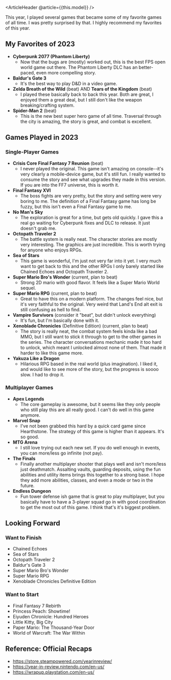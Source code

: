 <ArticleHeader @article={{this.model}} />

This year, I played several games that became some of my favorite games of all time. I was pretty surprised by that. I highly recommend my favorites of this year.


## My Favorites of 2023

- **Cyberpunk 2077 (Phantom Liberty)**
    - Now that the bugs are (mostly) worked out, this is the best FPS open world game out there. The Phantom Liberty DLC has an better-paced, even more compelling story.
- **Baldur's Gate 3**
    - It's the best way to play D&D in a video game.
- **Zelda Breath of the Wild** (beat) AND **Tears of the Kingdom** (beat)
    - I played these basically back to back this year. Both are great, I enjoyed them a great deal, but I still don't like the weapon breaking/crafting system.
- **Spider-Man 2** (beat)
    - This is the new best super hero game of all time. Traversal through the city is amazing, the story is great, and combat is excellent.


## Games Played in 2023

### Single-Player Games

- **Crisis Core Final Fantasy 7 Reunion** (beat)
    - I never played the original. This game isn't amazing on console--it's very clearly a mobile-device game, but it's still fun. I really wanted to consume the story and see what upgrades they made in this version. If you are into the FF7 universe, this is worth it.    
- **Final Fantasy XVI**
    - The boss fights are very pretty, but the story and setting were very boring to me. The definition of a Final Fantasy game has long be fuzzy, but this isn't even a Final Fantasy game to me.
- **No Man's Sky**
    - The exploration is great for a time, but gets old quickly. I gave this a real go waiting for Cyberpunk fixes and DLC to release. It just doesn't grab me.
- **Octopath Traveler 2**
    - The battle system is really neat. The character stories are mostly very interesting. The graphics are just incredible. This is worth trying for anyone who enjoys RPGs.
- **Sea of Stars**
    - This game is wonderful, I'm just not very far into it yet. I very much want to get back to this and the other RPGs I only barely started like Chained Echoes and Octopath Traveler 2.
- **Super Mario Bro's Wonder** (current, plan to beat)
    - Strong 2D mario with good flavor. It feels like a Super Mario World sequel.
- **Super Mario RPG** (current, plan to beat)
    - Great to have this on a modern platform. The changes feel nice, but it's very faithful to the original. Very weird that Land's End alt exit is still confusing as hell to find.
- **Vampire Survivors** (consider it "beat", but didn't unlock everything)
    - It's fun, but I'm basically done with it.
- **Xenoblade Chronicles** (Definitive Edition) (current, plan to beat)
    - The story is really neat, the combat system feels kinda like a bad MMO, but I still want to stick it through to get to the other games in the series. The character conversations mechanic made it too hard to unlock, which meant I unlocked almost none of them. That made it harder to like this game more.
- **Yakuza Like a Dragon**
    - Hilarious RPG based in the real world (plus imagination). I liked it, and would like to see more of the story, but the progress is soooo slow. I had to drop it.


### Multiplayer Games

- **Apex Legends**
    - The core gameplay is awesome, but it seems like they only people who still play this are all really good. I can't do well in this game anymore.
- **Marvel Snap**
    - I've not been grabbed this hard by a quick card game since Hearthstone. The strategy of this game is higher than it appears. It's so good.
- **MTG Arena**
    - I still love trying out each new set. If you do well enough in events, you can more/less go infinite (not pay).
- **The Finals**
    - Finally another multiplayer shooter that plays well and isn't more/less just deathmatch. Assalting vaults, guarding deposits, using the fun abilities and utility items brings this together to a strong base. I hope they add more abilities, classes, and even a mode or two in the future.
- **Endless Dungeon**
    - Fun tower defense ish game that is great to play multiplayer, but you basically have to have a 3-player squad go in with good coordination to get the most out of this game. I think that's it's biggest problem.


## Looking Forward

### Want to Finish

- Chained Echoes
- Sea of Stars
- Octopath Traveler 2
- Baldur's Gate 3
- Super Mario Bro's Wonder
- Super Mario RPG
- Xenoblade Chronicles Definitive Edition


### Want to Start

- Final Fantasy 7 Rebirth
- Princess Peach: Showtime!
- Eiyuden Chronicle: Hundred Heroes
- Little Kitty, Big City
- Paper Mario: The Thousand-Year Door
- World of Warcraft: The War Within


## Reference: Official Recaps

- https://store.steampowered.com/yearinreview/
- https://year-in-review.nintendo.com/en-us/
- https://wrapup.playstation.com/en-us/
